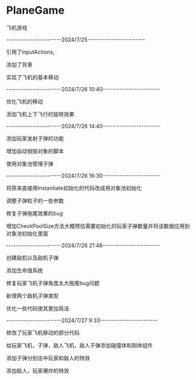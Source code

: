 # PlaneGame
飞机游戏

-----------------------2024/7/25------------------------

引用了inputActions,

添加了背景

实现了飞机的基本移动

-----------------------2024/7/26 10:40------------------------

优化飞机的移动

添加飞机上下飞行的旋转效果

-----------------------2024/7/26 14:40------------------------

添加玩家发射子弹的功能

增加自动销毁对象的脚本

使用对象池管理子弹

-----------------------2024/7/26 16:30------------------------

将原来直接用Instantiate初始化的代码改成用对象池初始化

调整子弹粒子的一些参数

修复子弹拖尾效果的bug

增加CheckPoolSize方法大概预估需要初始化的玩家子弹数量并将该数据应用到对象池初始化里面

-----------------------2024/7/26 21:48------------------------

创建敌机以及敌机子弹

添加生命值系统

修复玩家飞机子弹角度太大拖尾bug问题

新增两个敌机子弹类型

优化一些代码使其更加简洁

-----------------------2024/7/27 9:33------------------------

修改了玩家飞机移动的部分代码

给玩家飞机，子弹，敌人飞机，敌人子弹添加碰撞体和刚体组件

添加子弹分别击中玩家和敌人的特效

添加敌人，玩家爆炸的特效
